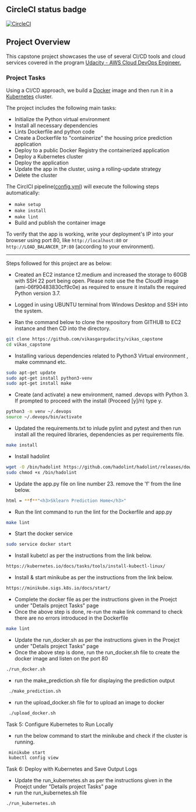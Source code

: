 ## CircleCI status badge  
[![CircleCI](https://circleci.com/gh/vikasgargudacity/project4_final/tree/master.svg?style=svg)](https://circleci.com/gh/vikasgargudacity/project4_final/tree/master)

## Project Overview

This capstone project showcases the use of several CI/CD tools and cloud services covered in the program [Udacity - AWS Cloud DevOps Engineer.](https://www.udacity.com/course/cloud-dev-ops-nanodegree--nd9991)

### Project Tasks

Using a CI/CD approach, we build a [Docker](https://www.docker.com/resources/what-container) image and then run it in a [Kubernetes](https://kubernetes.io/) cluster.

The project includes the following main tasks:

* Initialize the Python virtual environment 
* Install all necessary dependencies 
* Lints Dockerfile and python code
* Create a Dockerfile to "containerize" the housing price prediction application
* Deploy to a public Docker Registry the containerized application 
* Deploy a Kubernetes cluster
* Deploy the application
* Update the app in the cluster, using a rolling-update strategy
* Delete the cluster

The CirclCI pipeline([config.yml](.circleci/config.yml)) will execute the following steps automatically:

* `make setup`
* `make install`
* `make lint`
* Build and publish the container image

To verify that the app is working, write your deployment's IP into your browser using port 80, like
`http://localhost:80` or `http://LOAD_BALANCER_IP:80` (according to your environment).

---
Steps followed for this project are as below: 

- Created an EC2 instance t2.medium and increased the storage to 60GB with SSH 22 port being open. Please note use the the Cloud9 image (ami-06f90483830cf9c0e) as required to ensure it installs the required Python version 3.7. 

- Logged in using UBUNTU terminal from Windows Desktop and SSH into the system. 

- Ran the command below to clone the repository from GITHUB to EC2 instance and then CD into the directory. 
```bash
git clone https://github.com/vikasgargudacity/vikas_capstone
cd vikas_capstone
```

- Installing various dependencies related to Python3 Virtual environment , make commnand etc.
```bash
sudo apt-get update
sudo apt-get install python3-venv 
sudo apt-get install make
```

- Create (and activate) a new environment, named .devops with Python 3. If prompted to proceed with the install (Proceed [y]/n) type y.
```bash
python3 -m venv ~/.devops
source ~/.devops/bin/activate
```

- Updated the requirements.txt to inlude pylint and pytest and then run install all the required libraries, dependencies as per requirements file. 
```bash
make install
```

- Install hadolint
```bash
wget -O /bin/hadolint https://github.com/hadolint/hadolint/releases/download/v1.16.3/hadolint-Linux-x86_64
sudo chmod +x /bin/hadolint
```

- Update the app.py file on line number 23. remove the 'f' from the line below. 
```bash
html = **f**"<h3>Sklearn Prediction Home</h3>"
```

- Run the lint command to run the lint for the Dockerfile and app.py
```bash
make lint
```

- Start the docker service 
```bash
sudo service docker start
```

- Install kubetcl as per the instructions from the link below. 
```bash
https://kubernetes.io/docs/tasks/tools/install-kubectl-linux/
```

- Install & start minikube as per the instructions from the link below.
```bash
https://minikube.sigs.k8s.io/docs/start/
```

- Complete the docker file as per the instructions given in the Proejct under "Details project Tasks" page
- Once the above step is done, re-run the make link command to check there are no errors introduced in the Dockerfile 
```bash
make lint
```

- Update the run_docker.sh as per the instructions given in the Proejct under "Details project Tasks" page
- Once the above step is done, run the run_docker.sh file to create the docker image and listen on the port 80
```bash
./run_docker.sh
```
- run the make_prediction.sh file for displaying the prediction output 
```bash
 ./make_prediction.sh
 ```
- run the upload_docker.sh file for to upload an image to docker 
```bash
 ./upload_docker.sh
```
 
Task 5: Configure Kubernetes to Run Locally
- run the below command to start the minikube and check if the cluster is running. 
```bash
 minikube start
 kubectl config view
```
Task 6: Deploy with Kubernetes and Save Output Logs

- Update the run_kubernetes.sh as per the instructions given in the Proejct under "Details project Tasks" page
- run the run_kubernetes.sh file
```bash
./run_kubernetes.sh
```
